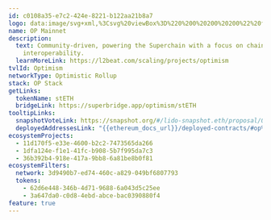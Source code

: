 ```yaml
---
id: c0108a35-e7c2-424e-8221-b122aa21b8a7
logo: data:image/svg+xml,%3Csvg%20viewBox%3D%220%200%20200%20200%22%20fill%3D%22none%22%20xmlns%3D%22http%3A%2F%2Fwww.w3.org%2F2000%2Fsvg%22%3E%0A%3Cpath%20d%3D%22M100%20152.5C128.995%20152.5%20152.5%20128.995%20152.5%20100C152.5%2071.0051%20128.995%2047.5%20100%2047.5C71.0051%2047.5%2047.5%2071.0051%2047.5%20100C47.5%20128.995%2071.0051%20152.5%20100%20152.5Z%22%20fill%3D%22%23FF0420%22%2F%3E%0A%3Cg%20filter%3D%22url(%23filter0_f_16862_2953)%22%3E%0A%3Cpath%20d%3D%22M112.5%20147.5C141.495%20147.5%20165%20123.995%20165%2095C165%2066.0051%20141.495%2042.5%20112.5%2042.5C83.5051%2042.5%2060%2066.0051%2060%2095C60%20123.995%2083.5051%20147.5%20112.5%20147.5Z%22%20fill%3D%22%23FF0420%22%20fill-opacity%3D%220.4%22%2F%3E%0A%3C%2Fg%3E%0A%3Cpath%20d%3D%22M85.7248%20115.443C84.1003%20115.443%2082.5918%20115.224%2081.1994%20114.786C79.807%20114.348%2078.6334%20113.692%2077.6796%20112.818C76.7256%20111.943%2076.0422%20110.849%2075.6297%20109.536C75.2429%20108.224%2075.1913%20106.693%2075.4749%20104.943C75.6813%20103.836%2075.9004%20102.729%2076.1325%20101.623C76.3903%20100.516%2076.6482%2099.3969%2076.9061%2098.2642C77.757%2094.79%2079.2909%2092.1518%2081.5088%2090.3506C83.7268%2088.5495%2086.7172%2087.6484%2090.4823%2087.6484C92.1068%2087.6484%2093.6021%2087.8801%2094.9691%2088.3433C96.3615%2088.7811%2097.5351%2089.4496%2098.4888%2090.3506C99.469%2091.2517%20100.152%2092.358%20100.539%2093.6705C100.951%2094.983%20101.003%2096.5139%20100.694%2098.2642C100.513%2099.3969%20100.294%20100.516%20100.036%20101.623C99.8039%20102.729%2099.5586%20103.836%2099.3011%20104.943C98.4247%20108.469%2096.8776%20111.106%2094.6596%20112.856C92.4417%20114.58%2089.4634%20115.443%2085.7248%20115.443ZM86.2277%20109.884C87.6201%20109.884%2088.8446%20109.472%2089.9021%20108.648C90.9597%20107.825%2091.7068%20106.512%2092.1455%20104.711C92.4295%20103.578%2092.6738%20102.511%2092.8804%20101.507C93.1125%20100.503%2093.3191%2099.4609%2093.4993%2098.3801C93.8341%2096.5789%2093.6794%2095.2664%2093.0351%2094.4426C92.3908%2093.6187%2091.3719%2093.2073%2089.9795%2093.2073C88.5871%2093.2073%2087.3626%2093.6187%2086.305%2094.4426C85.2739%2095.2664%2084.539%2096.5789%2084.1003%2098.3801C83.8163%2099.4609%2083.5588%20100.503%2083.3267%20101.507C83.1201%20102.511%2082.9145%20103.578%2082.7079%20104.711C82.3985%20106.512%2082.5532%20107.825%2083.172%20108.648C83.7909%20109.472%2084.8098%20109.884%2086.2277%20109.884ZM102.276%20115.057C102.018%20115.057%20101.812%20114.966%20101.657%20114.786C101.503%20114.606%20101.451%20114.375%20101.503%20114.091L106.84%2088.9995C106.891%2088.7161%20107.034%2088.4845%20107.266%2088.3047C107.498%2088.1249%20107.742%2088.0345%20108.001%2088.0345H118.289C119.862%2088.0345%20121.28%2088.2143%20122.544%2088.5749C123.833%2088.9355%20124.903%2089.4882%20125.754%2090.2348C126.605%2090.9815%20127.198%2091.9202%20127.534%2093.0528C127.868%2094.1591%20127.882%2095.4594%20127.572%2096.9517C126.927%2099.911%20125.612%20102.099%20123.627%20103.514C121.667%20104.929%20119.024%20105.637%20115.698%20105.637H110.476L108.697%20114.091C108.645%20114.375%20108.504%20114.606%20108.272%20114.786C108.065%20114.966%20107.82%20115.057%20107.537%20115.057H102.276ZM111.482%20100.31H115.93C116.986%20100.31%20117.928%20100.027%20118.753%2099.4609C119.604%2098.8951%20120.158%2098.0326%20120.417%2096.8745C120.545%2096.2051%20120.571%2095.6138%20120.494%2095.0988C120.417%2094.5838%20120.146%2094.1723%20119.682%2093.8635C119.243%2093.5547%20118.56%2093.4003%20117.632%2093.4003H112.99L111.482%20100.31Z%22%20fill%3D%22white%22%2F%3E%0A%3Cdefs%3E%0A%3Cfilter%20id%3D%22filter0_f_16862_2953%22%20x%3D%2246%22%20y%3D%2228.5%22%20width%3D%22133%22%20height%3D%22133%22%20filterUnits%3D%22userSpaceOnUse%22%20color-interpolation-filters%3D%22sRGB%22%3E%0A%3CfeFlood%20flood-opacity%3D%220%22%20result%3D%22BackgroundImageFix%22%2F%3E%0A%3CfeBlend%20mode%3D%22normal%22%20in%3D%22SourceGraphic%22%20in2%3D%22BackgroundImageFix%22%20result%3D%22shape%22%2F%3E%0A%3CfeGaussianBlur%20stdDeviation%3D%227%22%20result%3D%22effect1_foregroundBlur_16862_2953%22%2F%3E%0A%3C%2Ffilter%3E%0A%3C%2Fdefs%3E%0A%3C%2Fsvg%3E%0A
name: OP Mainnet
description:
  text: Community-driven, powering the Superchain with a focus on chain
    interoperability.
  learnMoreLink: https://l2beat.com/scaling/projects/optimism
tvlId: Optimism
networkType: Optimistic Rollup
stack: OP Stack
getLinks:
  tokenName: stETH
  bridgeLink: https://superbridge.app/optimism/stETH
tooltipLinks:
  snapshotVoteLink: https://snapshot.org/#/lido-snapshot.eth/proposal/0xb1a3c33a4911712770c351504bac0499611ceb0faff248eacb1e96354f8e21e8
  deployedAddressesLink: "{{ethereum_docs_url}}/deployed-contracts/#op%20mainnet"
ecosystemProjects:
  - 11d170f5-e33e-4600-b2c2-7473565da266
  - 1dfa124e-f1e1-41fc-b908-5b7f995da7c3
  - 36b392b4-918e-417a-9bb8-6a81be8b0f81
ecosystemFilters:
  network: 3d9490b7-ed74-460c-a829-049bf6807793
  tokens:
    - 62d6e448-346b-4d71-9688-6a043d5c25ee
    - 3a647da0-c0d8-4ebd-abce-bac0390880f4
feature: true
---
```

